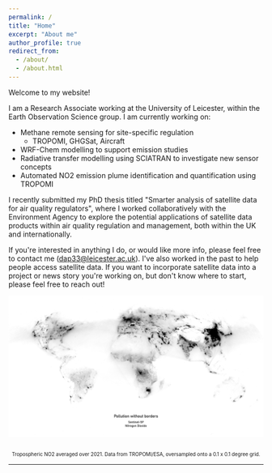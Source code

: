 ```yaml
---
permalink: /
title: "Home"
excerpt: "About me"
author_profile: true
redirect_from: 
  - /about/
  - /about.html
---
```

Welcome to my website! 

I am a Research Associate working at the University of Leicester, within the Earth Observation Science group. I am currently working on:
  - Methane remote sensing for site-specific regulation
    - TROPOMI, GHGSat, Aircraft
  - WRF-Chem modelling to support emission studies
  - Radiative transfer modelling using SCIATRAN to investigate new sensor concepts
  - Automated NO2 emission plume identification and quantification using TROPOMI
    
I recently submitted my PhD thesis titled "Smarter analysis of satellite data for air quality regulators", where I worked collaboratively with the Environment Agency to explore the potential applications of satellite data products within air quality regulation and management, both within the UK and internationally.

If you're interested in anything I do, or would like more info, please feel free to contact me (dap33@leicester.ac.uk). I've also worked in the past to help people access satellite data. If you want to incorporate satellite data into a project or news story you're working on, but don't know where to start, please feel free to reach out! 

![Tropospheric NO2 over the UK](/images/Global_NO2.png)  
<p align="center"><sub><sub>Tropospheric NO2 averaged over 2021. Data from TROPOMI/ESA, oversampled onto a 0.1 x 0.1 degree grid.</sub></sub></p>

---


